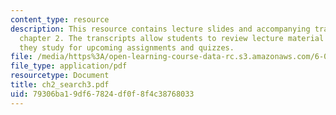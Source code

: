 ```yaml
---
content_type: resource
description: This resource contains lecture slides and accompanying transcripts for
  chapter 2. The transcripts allow students to review lecture material in detail as
  they study for upcoming assignments and quizzes.
file: /media/https%3A/open-learning-course-data-rc.s3.amazonaws.com/6-034-artificial-intelligence-spring-2005/79306ba19df67824df0f8f4c38768033_ch2_search3.pdf
file_type: application/pdf
resourcetype: Document
title: ch2_search3.pdf
uid: 79306ba1-9df6-7824-df0f-8f4c38768033
---
```

